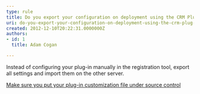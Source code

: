 ```yaml
---
type: rule
title: Do you export your configuration on deployment using the CRM Plug-in Registration Tool?
uri: do-you-export-your-configuration-on-deployment-using-the-crm-plug-in-registration-tool
created: 2012-12-10T20:22:31.0000000Z
authors:
- id: 1
  title: Adam Cogan

---
```


Instead of configuring your plug-in manually in the registration tool, export all           settings and import them on the other server.

[Make sure you put your plug-in customization file under source control](/_layouts/15/FIXUPREDIRECT.ASPX?WebId=3dfc0e07-e23a-4cbb-aac2-e778b71166a2&amp;TermSetId=07da3ddf-0924-4cd2-a6d4-a4809ae20160&amp;TermId=a396af94-631e-4e0d-99a0-4be028e58824)
